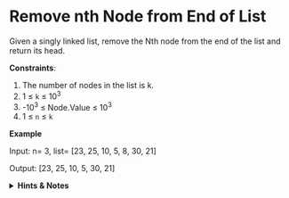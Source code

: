 # Remove nth Node from End of List

Given a singly linked list, remove the Nth node from the end of the list and return its head.

**Constraints**:

1. The number of nodes in the list is k.
2. 1 ≤ `k` ≤ 10<sup>3</sup>
3. -10<sup>3</sup> ≤ Node.Value ≤ 10<sup>3</sup>
4. 1 ≤ `n` ≤ `k`

**Example**

Input: n= 3, list= [23, 25, 10, 5, 8, 30, 21]

Output: [23, 25, 10, 5, 30, 21]

<details>
<summary><b>Hints & Notes</b></summary>

1. You need two pointers where the second pointer is `n` steps ahead of the first one.
2. Pay attention to the last constraint; `n` is at most equal to number list nodes.
3. You can iterate through the list to get the number of nodes (`k`). Once you have the `k` you can count from the head node to reach to the node that must be removed. This approach does not use two pointers but has the same time and space complexity.
</details>
